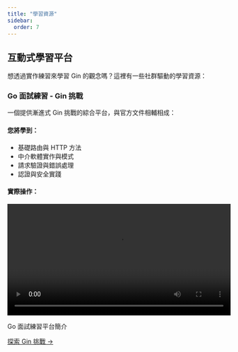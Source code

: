 ```yaml
---
title: "學習資源"
sidebar:
  order: 7
---
```


## 互動式學習平台

想透過實作練習來學習 Gin 的觀念嗎？這裡有一些社群驅動的學習資源：

### Go 面試練習 - Gin 挑戰

一個提供漸進式 Gin 挑戰的綜合平台，與官方文件相輔相成：

<div class="learning-platform-showcase">
  <div class="platform-features">
    <h4>您將學到：</h4>
    <ul>
      <li>基礎路由與 HTTP 方法</li>
      <li>中介軟體實作與模式</li>
      <li>請求驗證與錯誤處理</li>
      <li>認證與安全實踐</li>
    </ul>
  </div>

  <div class="platform-demo">
    <h4>實際操作：</h4>
    <div class="video-container">
      <video controls width="100%">
        <source
          src="https://github.com/user-attachments/assets/23468aab-a032-4326-9d05-84de86c9128c"
          type="video/mp4"
        />
        您的瀏覽器不支援 video 標籤。
      </video>
      <p class="video-caption">Go 面試練習平台簡介</p>
    </div>
  </div>

  <div class="platform-cta">
    <a
      href="https://github.com/RezaSi/go-interview-practice"
      class="btn btn-primary"
      target="_blank"
      rel="noopener"
    >
      探索 Gin 挑戰 →
    </a>
  </div>
</div>
